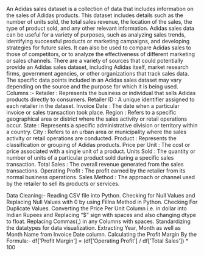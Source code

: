 
An Adidas sales dataset is a collection of data that includes information on the sales of Adidas products. This dataset includes details such as the number of units sold, the total sales revenue, the location of the sales, the type of product sold, and any other relevant information.
Adidas sales data can be useful for a variety of purposes, such as analyzing sales trends, identifying successful products or marketing campaigns, and developing strategies for future sales. It can also be used to compare Adidas sales to those of competitors, or to analyze the effectiveness of different marketing or sales channels.
There are a variety of sources that could potentially provide an Adidas sales dataset, including Adidas itself, market research firms, government agencies, or other organizations that track sales data. The specific data points included in an Adidas sales dataset may vary depending on the source and the purpose for which it is being used.
Columns :-
Retailer : Represents the business or individual that sells Adidas products directly to consumers.
Retailer ID : A unique identifier assigned to each retailer in the dataset.
Invoice Date : The date when a particular invoice or sales transaction took place.
Region : Refers to a specific geographical area or district where the sales activity or retail operations occur.
State : Represents a specific administrative division or territory within a country.
City : Refers to an urban area or municipality where the sales activity or retail operations are conducted.
Product : Represents the classification or grouping of Adidas products.
Price per Unit : The cost or price associated with a single unit of a product.
Units Sold : The quantity or number of units of a particular product sold during a specific sales transaction.
Total Sales : The overall revenue generated from the sales transactions.
Operating Profit : The profit earned by the retailer from its normal business operations.
Sales Method : The approach or channel used by the retailer to sell its products or services.

Data Cleaning:-
Reading CSV file into Python.
Checking for Null Values and Replacing Null Values with 0 by using Fillna Method in Python.
Checking For Duplicate Values.
Converting the Price Per Unit Column i.e. in dollar into Indian Rupees and Replacing “$” sign with spaces 
and  also changing dtype to float.
Replacing Commas(,) in any Columns with spaces.
Standardizing the datatypes for data visualization.
Extracting Year, Month as well as Month Name from Invoice Date column.
Calculating the Profit Margin By the Formula:-
df['Profit Margin'] = (df['Operating Profit'] / df['Total Sales']) * 100










